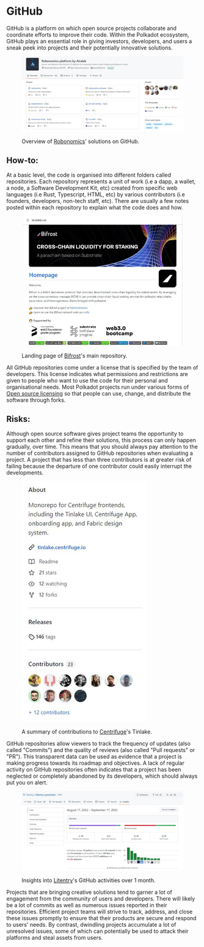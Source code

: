 # GitHub

GitHub is a platform on which open source projects collaborate and coordinate efforts to improve their code. Within the Polkadot ecosystem, GitHub plays an essential role in giving investors, developers, and users a sneak peek into projects and their potentially innovative solutions.

<figure><img src="../../.gitbook/assets/S_GRobonomics.JPG" alt="An overview of Robonomics&#x27; repositories on GitHub."><figcaption><p>Overview of <a href="https://github.com/airalab">Robonomics</a>' solutions on GitHub.</p></figcaption></figure>



## How-to:

At a basic level, the code is organised into different folders called repositories. Each repository represents a unit of work (i.e a dapp, a wallet, a node, a Software Development Kit, etc) created from specific web languages (i.e Rust, Typescript, HTML, etc) by various contributors (i.e founders, developers, non-tech staff, etc). There are usually a few notes posted within each repository to explain what the code does and how.

<figure><img src="../../.gitbook/assets/S_GBifrost.JPG" alt="The landing page of Bifrost Finance&#x27;s GitHub page."><figcaption><p>Landing page of <a href="https://github.com/bifrost-finance/bifrost">Bifrost</a>'s main repository.</p></figcaption></figure>



All GitHub repositories come under a license that is specified by the team of developers. This license indicates what permissions and restrictions are given to people who want to use the code for their personal and organisational needs. Most Polkadot projects run under various forms of [Open source licensing](https://www.digitalocean.com/community/tutorials/understanding-open-source-software-licenses) so that people can use, change, and distribute the software through forks.&#x20;



## Risks:

Although open source software gives project teams the opportunity to support each other and refine their solutions, this process can only happen gradually, over time. This means that you should always pay attention to the number of contributors assigned to GitHub repositories when evaluating a project. A project that has less than three contributors is at greater risk of failing because the departure of one contributor could easily interrupt the developments.

<figure><img src="../../.gitbook/assets/S_GCentrifuge.JPG" alt="A screenshot of Centrifuge&#x27;s numerous GitHub contributors."><figcaption><p>A summary of contributions to <a href="https://github.com/centrifuge/apps">Centrifuge</a>'s Tinlake.</p></figcaption></figure>



GitHub repositories allow viewers to track the frequency of updates (also called "Commits") and the quality of reviews (also called "Pull requests" or "PR"). This transparent data can be used as evidence that a project is making progress towards its roadmap and objectives. A lack of regular activity on GitHub repositories often indicates that a project has been neglected or completely abandoned by its developers, which should always put you on alert.

<figure><img src="../../.gitbook/assets/S_GLitentry.JPG" alt="An overview of Litentry&#x27;s GitHub contributions over a month."><figcaption><p>Insights into <a href="https://github.com/litentry/litentry-parachain/pulse/monthly">Litentry</a>'s GitHub activities over 1 month.</p></figcaption></figure>



Projects that are bringing creative solutions tend to garner a lot of engagement from the community of users and developers. There will likely be a lot of commits as well as numerous issues reported in their repositories. Efficient project teams will strive to track, address, and close these issues promptly to ensure that their products are secure and respond to users' needs. By contrast, dwindling projects accumulate a lot of unresolved issues, some of which can potentially be used to attack their platforms and steal assets from users.

